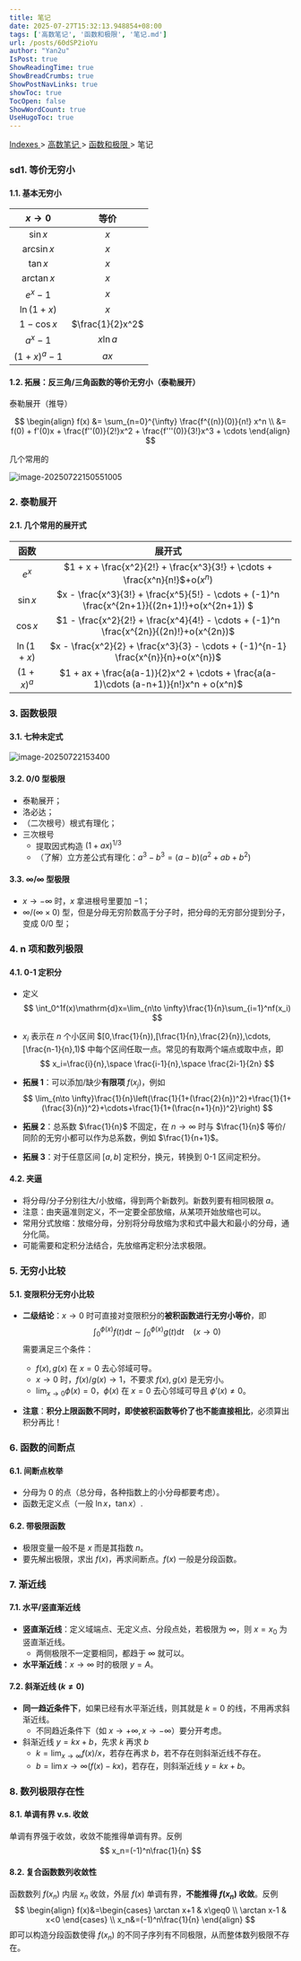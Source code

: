 ```yaml
---
title: 笔记
date: 2025-07-27T15:32:13.948854+08:00
tags: ['高数笔记', '函数和极限', '笔记.md']
url: /posts/60dSP2ioYu
author: "Yan2u"
IsPost: true
ShowReadingTime: true
ShowBreadCrumbs: true
ShowPostNavLinks: true
showToc: true
TocOpen: false
ShowWordCount: true
UseHugoToc: true
---
```


<a href="/notes408/chapters_index"> Indexes </a> > <a href="/notes408/indexes/NLl5iEeokv"> 高数笔记 </a> > <a href="/notes408/indexes/CWv6oRpFSL"> 函数和极限 </a> > 笔记

### sd1. 等价无穷小

#### 1.1. 基本无穷小

|  $x\to 0$   |       等价       |
| :---------: | :--------------: |
|  $\sin x$   |       $x$        |
| $\arcsin x$ |       $x$        |
|  $\tan x$   |       $x$        |
| $\arctan x$ |       $x$        |
|   $e^x-1$   |       $x$        |
| $\ln (1+x)$ |       $x$        |
| $1-\cos x$  | $\frac{1}{2}x^2$ |
|   $a^x-1$   |     $x\ln a$     |
| $(1+x)^a-1$ |       $ax$       |

#### 1.2. 拓展：反三角/三角函数的等价无穷小（泰勒展开）

泰勒展开（推导）


$$
\begin{align}
f(x) &= \sum_{n=0}^{\infty} \frac{f^{(n)}(0)}{n!} x^n
\\ &= f(0) + f'(0)x + \frac{f''(0)}{2!}x^2 + \frac{f'''(0)}{3!}x^3 + \cdots
\end{align}
$$

几个常用的

![image-20250722150551005](https://cloudflare-imgbed-ajc.pages.dev/file/1753167960838_image-20250722150551005.png)


### 2. 泰勒展开

#### 2.1. 几个常用的展开式

| 函数       | 展开式                                     |
| :---------: | :-----------------------------------------: |
|   $e^x$   | $1 + x + \frac{x^2}{2!} + \frac{x^3}{3!} + \cdots + \frac{x^n}{n!}$+o($x^n$) |
| $\sin x$  | $x - \frac{x^3}{3!} + \frac{x^5}{5!} - \cdots + (-1)^n \frac{x^{2n+1}}{(2n+1)!}+o(x^{2n+1}) $ |
| $\cos x$  | $1 - \frac{x^2}{2!} + \frac{x^4}{4!} - \cdots + (-1)^n \frac{x^{2n}}{(2n)!}+o(x^{2n})$ |
| $\ln (1+x)$ | $x - \frac{x^2}{2} + \frac{x^3}{3} - \cdots + (-1)^{n-1} \frac{x^{n}}{n}+o(x^{n})$ |
| $(1+x)^a$ | $1 + ax + \frac{a(a-1)}{2}x^2 + \cdots + \frac{a(a-1)\cdots (a-n+1)}{n!}x^n + o(x^n)$ |

### 3. 函数极限

#### 3.1. 七种未定式

![image-20250722153400](https://cloudflare-imgbed-ajc.pages.dev/file/1753169655825_20250722153400.png)

#### 3.2. $0/0$ 型极限

- 泰勒展开；
- 洛必达；
- （二次根号）根式有理化；
- 三次根号
    - 提取因式构造 $(1+ax)^{1/3}$
    - （了解）立方差公式有理化：$a^3 - b^3 = (a-b)(a^2 + ab + b^2)$


#### 3.3. $\infty/\infty$ 型极限

- $x\to-\infty$ 时，$x$ 拿进根号里要加 $-1$；
- $\infty/(\infty\times0)$ 型，但是分母无穷阶数高于分子时，把分母的无穷部分提到分子，变成 $0/0$ 型；

### 4. n 项和数列极限

#### 4.1. 0-1 定积分

- 定义
  $$
  \int_0^1f(x)\mathrm{d}x=\lim_{n\to \infty}\frac{1}{n}\sum_{i=1}^nf(x_i)
  $$
  
- $x_i$ 表示在 $n$ 个小区间 $[0,\frac{1}{n}),[\frac{1}{n},\frac{2}{n}),\cdots,[\frac{n-1}{n},1)$ 中每个区间任取一点。常见的有取两个端点或取中点，即
  $$
  x_i=\frac{i}{n},\space \frac{i-1}{n},\space \frac{2i-1}{2n}
  $$
  
- **拓展 1**：可以添加/缺少**有限项** $f(x_j)$，例如
  $$
  \lim_{n\to \infty}\frac{1}{n}\left(\frac{1}{1+(\frac{2}{n})^2}+\frac{1}{1+(\frac{3}{n})^2}+\cdots+\frac{1}{1+(\frac{n+1}{n})^2}\right)
  $$

- **拓展 2**：总系数 $\frac{1}{n}$ 不固定，在 $n\to \infty$ 时与 $\frac{1}{n}$ 等价/同阶的无穷小都可以作为总系数，例如 $\frac{1}{n+1}$。

- **拓展 3**：对于任意区间 $[a,b]$ 定积分，换元，转换到 0-1 区间定积分。

#### 4.2. 夹逼

- 将分母/分子分别往大/小放缩，得到两个新数列。新数列要有相同极限 $a$。
- 注意：由夹逼准则定义，不一定要全部放缩，从某项开始放缩也可以。
- 常用分式放缩：放缩分母，分别将分母放缩为求和式中最大和最小的分母，通分化简。
- 可能需要和定积分法结合，先放缩再定积分法求极限。

### 5. 无穷小比较

#### 5.1. 变限积分无穷小比较

- **二级结论**：$x\to 0$ 时可直接对变限积分的**被积函数进行无穷小等价**，即
  $$
  \int_0^{\phi(x)}f(t)\mathrm{d}t\sim \int_0^{\phi(x)}g(t)\mathrm{d}t	\quad (x\to 0)
  $$
  需要满足三个条件：

  - $f(x),g(x)$ 在 $x=0$ 去心邻域可导。
  - $x\to 0$ 时，$f(x)/g(x)\to 1$，不要求 $f(x),g(x)$ 是无穷小。
  - $\lim_{x\to 0} \phi(x)=0$，$\phi(x)$ 在 $x=0$ 去心邻域可导且 $\phi'(x)\neq 0$。

- **注意**：**积分上限函数不同时，即使被积函数等价了也不能直接相比**，必须算出积分再比！

### 6. 函数的间断点

#### 6.1. 间断点枚举

- 分母为 0 的点（总分母，各种指数上的小分母都要考虑）。
- 函数无定义点（一般 $\ln x$，$\tan x$）.

#### 6.2. 带极限函数

- 极限变量一般不是 $x$ 而是其指数 $n$。
- 要先解出极限，求出 $f(x)$，再求间断点。$f(x)$ 一般是分段函数。

### 7. 渐近线

#### 7.1. 水平/竖直渐近线

- **竖直渐近线**：定义域端点、无定义点、分段点处，若极限为 $\infty$，则 $x=x_0$ 为竖直渐近线。
  - 两侧极限不一定要相同，都趋于 $\infty$ 就可以。
- **水平渐近线**：$x\to\infty$ 时的极限 $y=A$。

#### 7.2. 斜渐近线 ($k\neq 0$)

- **同一趋近条件下**，如果已经有水平渐近线，则其就是 $k=0$ 的线，不用再求斜渐近线。
  - 不同趋近条件下（如 $x\to+\infty,x\to-\infty$）要分开考虑。
- 斜渐近线 $y=kx+b$，先求 $k$ 再求 $b$
  - $k=\lim_{x\to\infty} f(x)/x$，若存在再求 $b$，若不存在则斜渐近线不存在。
  - $b=\lim{x\to\infty}\left(f(x)-kx\right)$，若存在，则斜渐近线 $y=kx+b$。

### 8. 数列极限存在性

#### 8.1. 单调有界 v.s. 收敛

单调有界强于收敛，收敛不能推得单调有界。反例
$$
x_n=(-1)^n\frac{1}{n}
$$

#### 8.2. 复合函数数列收敛性

函数数列 $f(x_n)$ 内层 $x_n$ 收敛，外层 $f(x)$ 单调有界，**不能推得 $f(x_n)$ 收敛**。反例
$$
\begin{align}
f(x)&=\begin{cases}
\arctan x+1 & x\geq0 \\
\arctan x-1 & x<0
\end{cases} \\
x_n&=(-1)^n\frac{1}{n}
\end{align}
$$
即可以构造分段函数使得 $f(x_n)$ 的不同子序列有不同极限，从而整体数列极限不存在。
